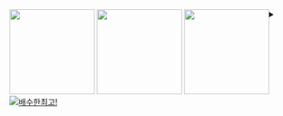 
<a href="https://music.youtube.com/watch?v=mMDaXgDNeH0&feature=share">
  <div style="float:left;">
  <img height="150" src="https://pbs.twimg.com/profile_images/542481002736521217/dnjeUrSv_400x400.png" />
  <img height="150" src="https://user-images.githubusercontent.com/32216112/95769143-628da100-0cf2-11eb-99ec-df43b97dbf42.png" />
  <img height="150" src="https://post-phinf.pstatic.net/MjAxNzA5MjdfNTcg/MDAxNTA2NDQ3ODgzNTk3.l71KQJfQXouQEIZLTRpBKDoxYA6dxMotQwmjpiiDQqkg.K56gtZ8-4As4XLcNyLeM21CBTFV4VcCo9UVMim3DjWMg.JPEG/maxresdefault_%281%29.jpg?type=w1200" />
  </div>

</a>

<details>
  <summary></summary>
  
  > 야....돈\
  > 야도....란  
</details>

[![배수한최고!](https://github-readme-stats.vercel.app/api?username=SoohanBae&show_icons=true&hide_border=true&count_private=true)](https://github.com/SoohanBae)
